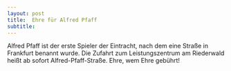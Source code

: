 ```yaml
---
layout: post
title:  Ehre für Alfred Pfaff
subtitle:  
---
```


Alfred Pfaff ist der erste Spieler der Eintracht, nach dem eine Straße in Frankfurt benannt wurde. Die Zufahrt zum Leistungszentrum am Riederwald heißt ab sofort Alfred-Pfaff-Straße. Ehre, wem Ehre gebührt!


